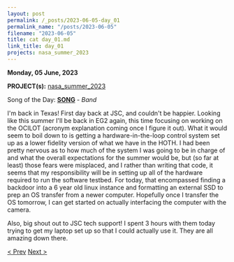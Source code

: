 ```yaml
---
layout: post
permalink: /_posts/2023-06-05-day_01
permalink_name: "/posts/2023-06-05"
filename: "2023-06-05"
title: cat day_01.md
link_title: day_01
projects: nasa_summer_2023
---
```

**Monday, 05 June, 2023**

**PROJECT(s):**  [nasa_summer_2023](/projects/nasa_summer_2023)

Song of the Day: [**SONG**]() - *Band*

I'm back in Texas! First day back at JSC, and couldn't be happier. Looking like this summer I'll be back in EG2 again, this time focusing on working on the OCILOT (acronym explanation coming once I figure it out). What it would seem to boil down to is getting a hardware-in-the-loop control system set up as a lower fidelity version of what we have in the HOTH. I had been pretty nervous as to how much of the system I was going to be in charge of and what the overall expectations for the summer would be, but (so far at least) those fears were misplaced, and I rather than writing that code, it seems that my responsibility will be in setting up all of the hardware required to run the software testbed. For today, that encompassed finding a backdoor into a 6 year old linux instance and formatting an external SSD to prep an OS transfer from a newer computer. Hopefully once I transfer the OS tomorrow, I can get started on actually interfacing the computer with the camera.

Also, big shout out to JSC tech support! I spent 3 hours with them today trying to get my laptop set up so that I could actually use it. They are all amazing down there.

[< Prev](/_posts/2023-05-14-upgrading_the_ender)    [Next >](/_posts/2023-06-15-day_09)
